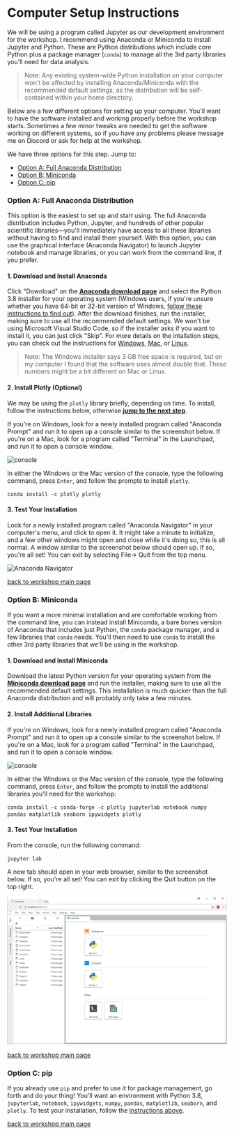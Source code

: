# Computer Setup Instructions

We will be using a program called Jupyter as our development environment for the workshop. I recommend using Anaconda or Miniconda to install Jupyter and Python. These are Python distributions which include core Python plus a package manager (`conda`) to manage all the 3rd party libraries you'll need for data analysis.

> Note: Any existing system-wide Python installation on your computer won't be affected by installing Anaconda/Miniconda with the recommended default settings, as the distribution will be self-contained within your home directory.


Below are a few different options for setting up your computer. You'll want to have the software installed and working properly before the workshop starts. Sometimes a few minor tweaks are needed to get the software working on different systems, so if you have any problems please message me on Discord or ask for help at the workshop.


We have three options for this step. Jump to:
- [Option A: Full Anaconda Distribution](#anaconda)
- [Option B: Miniconda](#miniconda)
- [Option C: pip](#pip)

<a id="anaconda"></a>
### Option A: Full Anaconda Distribution

This option is the easiest to set up and start using. The full Anaconda distribution includes Python, Jupyter, and hundreds of other popular scientific libraries&mdash;you'll immediately have access to all these libraries without having to find and install them yourself. With this option, you can use the graphical interface (Anaconda Navigator) to launch Jupyter notebook and manage libraries, or you can work from the command line, if you prefer.


#### 1. Download and Install Anaconda

Click "Download" on the **[Anaconda download page](https://www.anaconda.com/download/)** and select the Python 3.8 installer for your operating system (Windows users, if you're unsure whether you have 64-bit or 32-bit version of Windows, [follow these instructions to find out](https://support.microsoft.com/en-ca/help/15056/windows-32-64-bit-faq)).  After the download finishes, run the installer, making sure to use all the recommended default settings. We won't be using Microsoft Visual Studio Code, so if the installer asks if you want to install it, you can just click "Skip". For more details on the intallation steps, you can check out the instructions for [Windows](https://docs.anaconda.com/anaconda/install/windows), [Mac](https://docs.anaconda.com/anaconda/install/mac-os), or [Linux](http://docs.anaconda.com/anaconda/install/linux/).

> Note: The Windows installer says 3 GB free space is required, but on my computer I found that the software uses almost double that. These numbers might be a bit different on Mac or Linux.

#### 2. Install Plotly (Optional)

We may be using the `plotly` library briefly, depending on time. To install, follow the instructions below, otherwise **[jump to the next step](#navigator_test)**.
  
If you're on Windows, look for a newly installed program called "Anaconda Prompt" and run it to open up a console similar to the screenshot below. If you're on a Mac, look for a program called "Terminal" in the Launchpad, and run it to open a console window.
    
![console](img/console.png)
    
In either the Windows or the Mac version of the console, type the following command, press `Enter`, and follow the prompts to install `plotly`.
```
conda install -c plotly plotly
```

<a id="navigator_test"></a>
#### 3. Test Your Installation

Look for a newly installed program called "Anaconda Navigator" in your computer's menu, and click to open it. It might take a minute to initialize, and a few other windows might open and close while it's doing so, this is all normal. A window similar to the screenshot below should open up. If so, you're all set! You can exit by selecting File-> Quit from the top menu.

![Anaconda Navigator](img/navigator.png)

[back to workshop main page](https://jenfly.github.io/datajam-python/)


<a id="miniconda"></a>
### Option B: Miniconda

If you want a more minimal installation and are comfortable working from the command line, you can instead install Miniconda, a bare bones version of Anaconda that includes just Python, the `conda` package manager, and a few libraries that `conda` needs. You'll then need to use `conda` to install the other 3rd party libraries that we'll be using in the workshop.


#### 1. Download and Install Miniconda

Download the latest Python version for your operating system from the **[Miniconda download page](https://conda.io/miniconda.html)** and run the installer, making sure to use all the recommended default settings. This installation is much quicker than the full Anaconda distribution and will probably only take a few minutes.

#### 2. Install Additional Libraries

If you're on Windows, look for a newly installed program called "Anaconda Prompt" and run it to open up a console similar to the screenshot below. If you're on a Mac, look for a program called "Terminal" in the Launchpad, and run it to open a console window.
    
  ![console](img/console.png)
    
In either the Windows or the Mac version of the console, type the following command, press `Enter`, and follow the prompts to install the additional libraries you'll need for the workshop:

```
conda install -c conda-forge -c plotly jupyterlab notebook numpy pandas matplotlib seaborn ipywidgets plotly
```

<a id="test"></a>
#### 3. Test Your Installation

From the console, run the following command:
```
jupyter lab
```

A new tab should open in your web browser, similar to the screenshot below. If so, you're all set! You can exit by clicking the Quit button on the top right.

![notebook_dash](img/jupyterlab.png)

[back to workshop main page](https://jenfly.github.io/datajam-python/)



<a id="pip"></a>
### Option C: pip

If you already use `pip` and prefer to use it for package management, go forth and do your thing! You’ll want an environment with Python 3.8, `jupyterlab`, `notebook`, `ipywidgets`, `numpy`, `pandas`, `matplotlib`, `seaborn`, and `plotly`. To test your installation, follow the [instructions above](#test).


[back to workshop main page](https://jenfly.github.io/datajam-python/)
